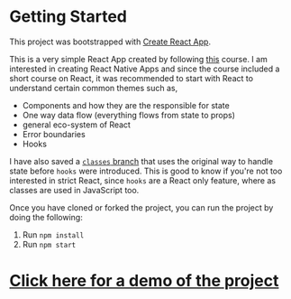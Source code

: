 # Getting Started 

This project was bootstrapped with [Create React App](https://github.com/facebook/create-react-app).

This is a very simple React App created by following [this](https://www.udemy.com/course/complete-react-native-mobile-development-zero-to-mastery-with-hooks/) course. I am interested in creating React Native Apps and since the course included a short course on React, it was recommended to start with React to understand certain common themes such as, 

* Components and how they are the responsible for state
* One way data flow (everything flows from state to props) 
* general eco-system of React
* Error boundaries
* Hooks

I have also saved a [`classes` branch](https://github.com/ollyc2015/react-simple-example/edit/classes/README.md) that uses the original way to handle state before `hooks` were introduced. This is good to know if you're not too interested in strict React, since `hooks` are a React only feature, where as classes are used in JavaScript too.

Once you have cloned or forked the project, you can run the project by doing the following:

1. Run `npm install`
2. Run `npm start`

# [Click here for a demo of the project](https://ollyc2015.github.io/react-simple-example/)
